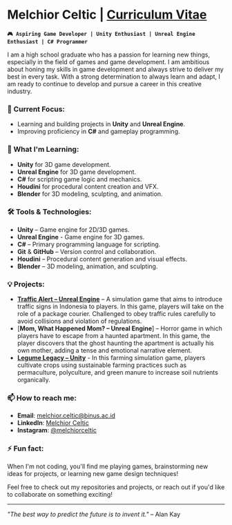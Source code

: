 # Melchior Celtic | [**Curriculum Vitae**](https://drive.google.com/file/d/1-CcuY23eCXZA08yEf980ks5LxpD4vS8t/view?usp=sharing)

**` 🎮 Aspiring Game Developer | Unity Enthusiast | Unreal Engine Enthusiast | C# Programmer `**

I am a high school graduate who has a passion for learning new things, especially in the field of games and game development. I am ambitious about honing my skills in game development and always strive to deliver my best in every task. With a strong determination to always learn and adapt, I am ready to continue to develop and pursue a career in this creative industry.

### 🔭 Current Focus:
- Learning and building projects in **Unity** and **Unreal Engine**.
- Improving proficiency in **C#** and gameplay programming.

### 🌱 What I'm Learning:
- **Unity** for 3D game development.
- **Unreal Engine** for 3D game development.
- **C#** for scripting game logic and mechanics.
- **Houdini** for procedural content creation and VFX.
- **Blender** for 3D modeling, sculpting, and animation.

### 🛠️ Tools & Technologies:
- **Unity** – Game engine for 2D/3D games.
- **Unreal Engine** - Game engine for 3D games.
- **C#** – Primary programming language for scripting.
- **Git** & **GitHub** – Version control and collaboration.
- **Houdini** – Procedural content generation and visual effects.
- **Blender** – 3D modeling, animation, and sculpting.

### 💡 Projects:
- [**Traffic Alert – Unreal Engine**](https://youtu.be/klgyRzv4lHA?si=m7DGG7C0ugkhL53R) – A simulation game that aims to introduce traffic signs in Indonesia to players. In this game, players will take on the role of a package courier. Challenged to obey traffic rules carefully to avoid collisions and violation of regulations.
- [**Mom, What Happened Mom? – Unreal Engine**] – Horror game in which players have to escape from a haunted apartment. In this game, the player discovers that the ghost haunting the apartment is actually his own mother, adding a tense and emotional narrative element.
- [**Legume Legacy – Unity**](https://youtu.be/ZJDNBpPlKek?si=7D7gyjFKJjixYtx8) - In this farming simulation game, players cultivate crops using sustainable farming practices such as permaculture, polyculture, and green manure to increase soil nutrients organically.

### 📫 How to reach me:
- **Email**: melchior.celtic@binus.ac.id
- **LinkedIn**: [Melchior Celtic](https://www.linkedin.com/in/melchior-celtic/)
- **Instagram**: [@melchiorceltic](https://www.instagram.com/melchiorceltic/)

### ⚡ Fun fact:
When I'm not coding, you'll find me playing games, brainstorming new ideas for projects, or learning new game design techniques!

Feel free to check out my repositories and projects, or reach out if you'd like to collaborate on something exciting!

---

_"The best way to predict the future is to invent it."_ – Alan Kay
